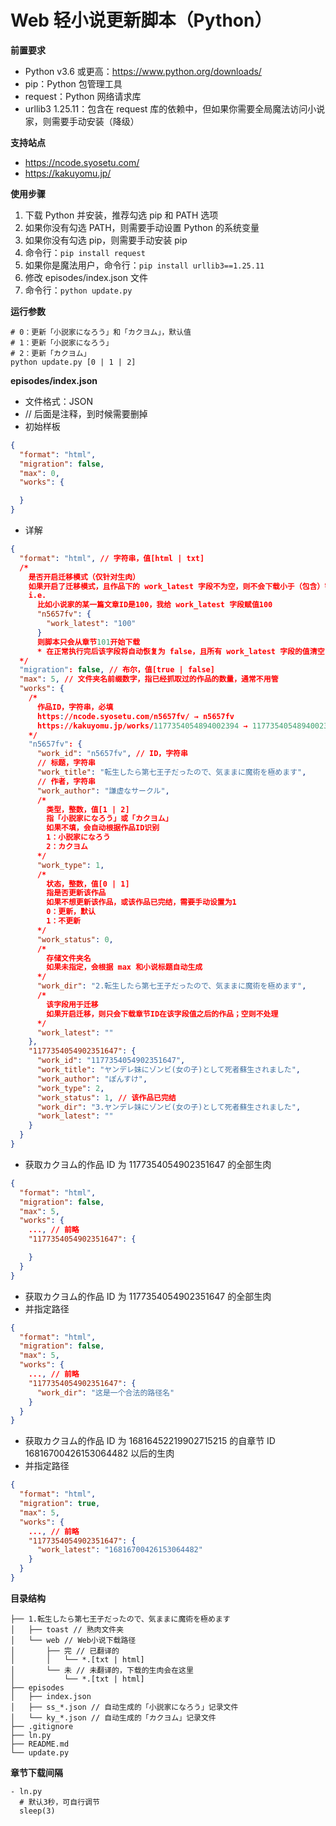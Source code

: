 # Web 轻小说更新脚本（Python）

**前置要求**

- Python v3.6 或更高：https://www.python.org/downloads/
- pip：Python 包管理工具
- request：Python 网络请求库
- urllib3 1.25.11：包含在 request 库的依赖中，但如果你需要全局魔法访问小说家，则需要手动安装（降级）

**支持站点**

- https://ncode.syosetu.com/
- https://kakuyomu.jp/

**使用步骤**

1. 下载 Python 并安装，推荐勾选 pip 和 PATH 选项
2. 如果你没有勾选 PATH，则需要手动设置 Python 的系统变量
3. 如果你没有勾选 pip，则需要手动安装 pip
4. 命令行：`pip install request`
5. 如果你是魔法用户，命令行：`pip install urllib3==1.25.11`
6. 修改 episodes/index.json 文件
7. 命令行：`python update.py`

**运行参数**

```
# 0：更新「小説家になろう」和「カクヨム」，默认值
# 1：更新「小説家になろう」
# 2：更新「カクヨム」
python update.py [0 | 1 | 2]
```

**episodes/index.json**

- 文件格式：JSON
- // 后面是注释，到时候需要删掉
- 初始样板

```JSON
{
  "format": "html",
  "migration": false,
  "max": 0,
  "works": {

  }
}
```

- 详解

```JSON
{
  "format": "html", // 字符串，值[html | txt]
  /*
    是否开启迁移模式（仅针对生肉）
    如果开启了迁移模式，且作品下的 work_latest 字段不为空，则不会下载小于（包含）字段值的章节
    i.e.
      比如小说家的某一篇文章ID是100，我给 work_latest 字段赋值100
      "n5657fv": {
        "work_latest": "100"
      }
      则脚本只会从章节101开始下载
      * 在正常执行完后该字段将自动恢复为 false，且所有 work_latest 字段的值清空
  */
  "migration": false, // 布尔，值[true | false]
  "max": 5, // 文件夹名前缀数字，指已经抓取过的作品的数量，通常不用管
  "works": {
    /*
      作品ID，字符串，必填
      https://ncode.syosetu.com/n5657fv/ → n5657fv
      https://kakuyomu.jp/works/1177354054894002394 → 1177354054894002394
    */
    "n5657fv": {
      "work_id": "n5657fv", // ID，字符串
      // 标题，字符串
      "work_title": "転生したら第七王子だったので、気ままに魔術を極めます",
      // 作者，字符串
      "work_author": "謙虚なサークル",
      /*
        类型，整数，值[1 | 2]
        指「小説家になろう」或「カクヨム」
        如果不填，会自动根据作品ID识别
        1：小説家になろう
        2：カクヨム
      */
      "work_type": 1,
      /*
        状态，整数，值[0 | 1]
        指是否更新该作品
        如果不想更新该作品，或该作品已完结，需要手动设置为1
        0：更新，默认
        1：不更新
      */
      "work_status": 0,
      /*
        存储文件夹名
        如果未指定，会根据 max 和小说标题自动生成
      */
      "work_dir": "2.転生したら第七王子だったので、気ままに魔術を極めます",
      /*
        该字段用于迁移
        如果开启迁移，则只会下载章节ID在该字段值之后的作品；空则不处理
      */
      "work_latest": ""
    },
    "1177354054902351647": {
      "work_id": "1177354054902351647",
      "work_title": "ヤンデレ妹にゾンビ(女の子)として死者蘇生されました",
      "work_author": "ぽんすけ",
      "work_type": 2,
      "work_status": 1, // 该作品已完结
      "work_dir": "3.ヤンデレ妹にゾンビ(女の子)として死者蘇生されました",
      "work_latest": ""
    }
  }
}
```

- 获取カクヨム的作品 ID 为 1177354054902351647 的全部生肉

```JSON
{
  "format": "html",
  "migration": false,
  "max": 5,
  "works": {
    ..., // 前略
    "1177354054902351647": {

    }
  }
}
```

- 获取カクヨム的作品 ID 为 1177354054902351647 的全部生肉
- 并指定路径

```JSON
{
  "format": "html",
  "migration": false,
  "max": 5,
  "works": {
    ..., // 前略
    "1177354054902351647": {
      "work_dir": "这是一个合法的路径名"
    }
  }
}
```

- 获取カクヨム的作品 ID 为 16816452219902715215 的自章节 ID 16816700426153064482 以后的生肉
- 并指定路径

```JSON
{
  "format": "html",
  "migration": true,
  "max": 5,
  "works": {
    ..., // 前略
    "1177354054902351647": {
      "work_latest": "16816700426153064482"
    }
  }
}
```

**目录结构**

```
├── 1.転生したら第七王子だったので、気ままに魔術を極めます
│   ├── toast // 熟肉文件夹
│   └── web // Web小说下载路径
│       ├── 完 // 已翻译的
│       │   └── *.[txt | html]
│       └── 未 // 未翻译的，下载的生肉会在这里
│           └── *.[txt | html]
├── episodes
│   ├── index.json
│   ├── ss_*.json // 自动生成的「小説家になろう」记录文件
│   └── ky_*.json // 自动生成的「カクヨム」记录文件
├── .gitignore
├── ln.py
├── README.md
└── update.py
```

**章节下载间隔**

```
- ln.py
  # 默认3秒，可自行调节
  sleep(3)
```
